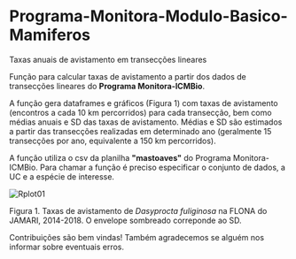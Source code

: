# Programa-Monitora-Modulo-Basico-Mamiferos
Taxas anuais de avistamento em transecções lineares

Função para calcular taxas de avistamento a partir dos dados de transecções lineares do **Programa Monitora-ICMBio**.

A função gera dataframes e gráficos (Figura 1) com taxas de avistamento (encontros a cada 10 km percorridos) para cada transecção, bem como médias anuais e SD das taxas de avistamento. Médias e SD são estimados a partir das transecções realizadas em determinado ano (geralmente 15 transecções por ano, equivalente a 150 km percorridos).

A função utiliza o csv da planilha **"mastoaves"** do Programa Monitora-ICMBio. Para chamar a função é preciso especificar o conjunto de dados, a UC e a espécie de interesse.


![Rplot01](https://user-images.githubusercontent.com/39089964/54637985-b974bb00-4a68-11e9-9dc5-a223556e5fda.jpeg)

Figura 1. Taxas de avistamento de *Dasyprocta fuliginosa* na FLONA do JAMARI, 2014-2018. O envelope sombreado correponde ao SD.

Contribuições são bem vindas! Também agradecemos se alguém nos informar sobre eventuais erros.
